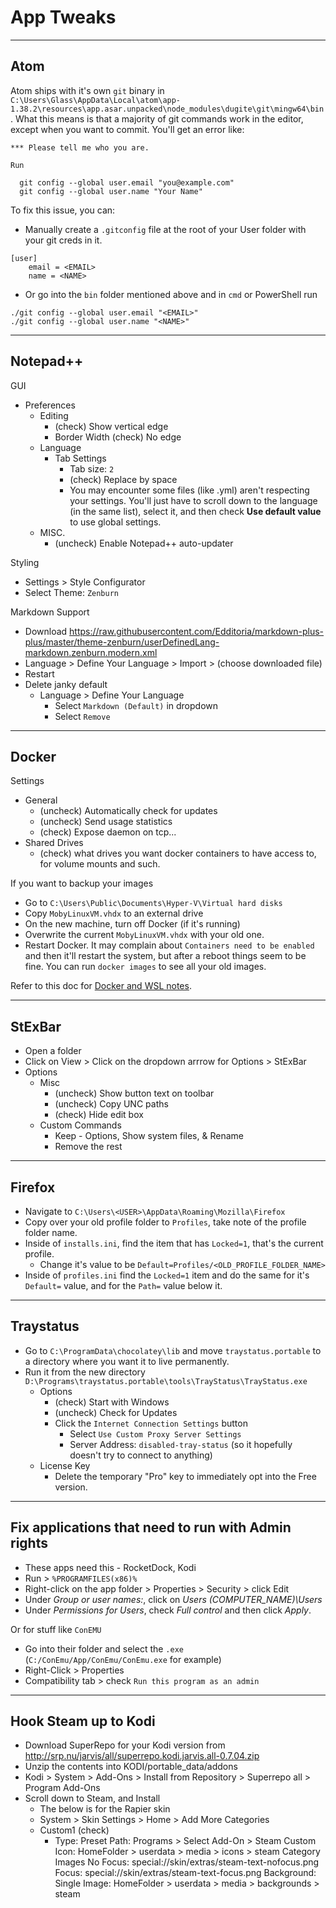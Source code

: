 # App Tweaks

---

## Atom

Atom ships with it's own `git` binary in `C:\Users\Glass\AppData\Local\atom\app-1.38.2\resources\app.asar.unpacked\node_modules\dugite\git\mingw64\bin`. What
this means is that a majority of git commands work in the editor, except when
you want to commit. You'll get an error like:
```
*** Please tell me who you are.

Run

  git config --global user.email "you@example.com"
  git config --global user.name "Your Name"
```
To fix this issue, you can:
- Manually create a `.gitconfig` file at the root of your User folder with your
git creds in it.
```
[user]
	email = <EMAIL>
	name = <NAME>
```
- Or go into the `bin` folder mentioned above and in `cmd` or PowerShell run
```
./git config --global user.email "<EMAIL>"
./git config --global user.name "<NAME>"
```

---

## Notepad++

GUI
- Preferences
  - Editing
    - (check) Show vertical edge
    - Border Width (check) No edge
  - Language
    - Tab Settings
      - Tab size: `2`
      - (check) Replace by space
      - You may encounter some files (like .yml) aren't respecting your settings.
      You'll just have to scroll down to the language (in the same list), select
      it, and then check **Use default value** to use global settings.
  - MISC.
    - (uncheck) Enable Notepad++ auto-updater

Styling
- Settings > Style Configurator
- Select Theme: `Zenburn`

Markdown Support
- Download https://raw.githubusercontent.com/Edditoria/markdown-plus-plus/master/theme-zenburn/userDefinedLang-markdown.zenburn.modern.xml
- Language > Define Your Language > Import > (choose downloaded file)
- Restart
- Delete janky default
  - Language > Define Your Language
    - Select `Markdown (Default)` in dropdown
	- Select `Remove`
  
---

## Docker

Settings
- General
  - (uncheck) Automatically check for updates
  - (uncheck) Send usage statistics
  - (check) Expose daemon on tcp...
- Shared Drives
  - (check) what drives you want docker containers to have access to, for volume mounts and such.

If you want to backup your images
- Go to `C:\Users\Public\Documents\Hyper-V\Virtual hard disks`
- Copy `MobyLinuxVM.vhdx` to an external drive
- On the new machine, turn off Docker (if it's running)
- Overwrite the current `MobyLinuxVM.vhdx` with your old one.
- Restart Docker. It may complain about `Containers need to be enabled` and then
it'll restart the system, but after a reboot things seem to be fine. You can
run `docker images` to see all your old images.

Refer to this doc for [Docker and WSL notes](https://gist.github.com/the0neWhoKnocks/b45db9ddaede64a2e19dce712524fabb).

---

## StExBar

- Open a folder
- Click on View > Click on the dropdown arrrow for Options > StExBar
- Options
  - Misc
    - (uncheck) Show button text on toolbar
    - (uncheck) Copy UNC paths
    - (check) Hide edit box
  - Custom Commands
    - Keep - Options, Show system files, & Rename
    - Remove the rest

---

## Firefox

- Navigate to `C:\Users\<USER>\AppData\Roaming\Mozilla\Firefox`
- Copy over your old profile folder to `Profiles`, take note of the profile folder name.
- Inside of `installs.ini`, find the item that has `Locked=1`, that's the current profile.
  - Change it's value to be `Default=Profiles/<OLD_PROFILE_FOLDER_NAME>`
- Inside of `profiles.ini` find the `Locked=1` item and do the same for it's
`Default=` value, and for the `Path=` value below it.

---

## Traystatus

- Go to `C:\ProgramData\chocolatey\lib` and move `traystatus.portable` to a
directory where you want it to live permanently.
- Run it from the new directory `D:\Programs\traystatus.portable\tools\TrayStatus\TrayStatus.exe`
  - Options
    - (check) Start with Windows
    - (uncheck) Check for Updates
    - Click the `Internet Connection Settings` button
      - Select `Use Custom Proxy Server Settings`
      - Server Address: `disabled-tray-status` (so it hopefully doesn't try to connect to anything)
  - License Key
    - Delete the temporary "Pro" key to immediately opt into the Free version.

---

## Fix applications that need to run with Admin rights

- These apps need this - RocketDock, Kodi
- Run > `%PROGRAMFILES(x86)%`
- Right-click on the app folder > Properties > Security > click Edit
- Under *Group or user names:*, click on *Users (COMPUTER_NAME)\Users*
- Under *Permissions for Users*, check *Full control* and then click *Apply*.

Or for stuff like `ConEMU`
- Go into their folder and select the `.exe` (`C:/ConEmu/App/ConEmu/ConEmu.exe` for example)
- Right-Click > Properties
- Compatibility tab > check `Run this program as an admin`

---

## Hook Steam up to Kodi

- Download SuperRepo for your Kodi version from http://srp.nu/jarvis/all/superrepo.kodi.jarvis.all-0.7.04.zip
- Unzip the contents into KODI/portable_data/addons
- Kodi > System > Add-Ons > Install from Repository > Superrepo all > Program Add-Ons
- Scroll down to Steam, and Install
  - The below is for the Rapier skin
  - System > Skin Settings > Home > Add More Categories
  - Custom1 (check)
    - Type: Preset
      Path: Programs > Select Add-On > Steam
      Custom Icon: HomeFolder > userdata > media > icons > steam
      Category Images
        No Focus: special://skin/extras/steam-text-nofocus.png
        Focus: special://skin/extras/steam-text-focus.png
      Background:
        Single Image: HomeFolder > userdata > media > backgrounds > steam
